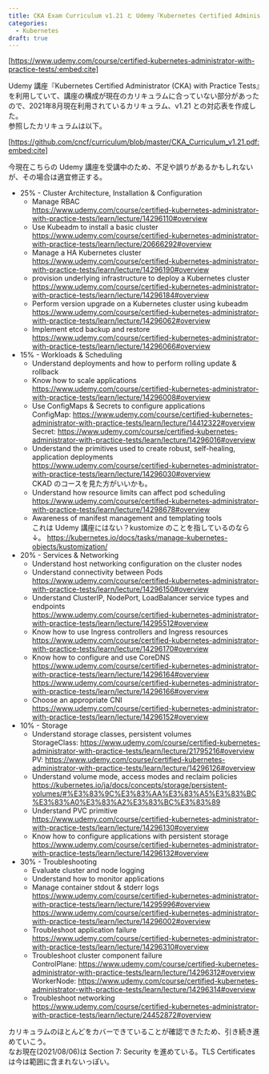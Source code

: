 ```yaml
---
title: CKA Exam Curriculum v1.21 と Udemy『Kubernetes Certified Administrator (CKA) with Practice Tests』の対応
categories:
  - Kubernetes
draft: true
---
```


[https://www.udemy.com/course/certified-kubernetes-administrator-with-practice-tests/:embed:cite]

Udemy 講座『Kubernetes Certified Administrator (CKA) with Practice Tests』を利用していて、講座の構成が現在のカリキュラムに合っていない部分があったので、2021年8月現在利用されているカリキュラム、v1.21 との対応表を作成した。  
参照したカリキュラムは以下。

[https://github.com/cncf/curriculum/blob/master/CKA_Curriculum_v1.21.pdf:embed:cite]


今現在こちらの Udemy 講座を受講中のため、不足や誤りがあるかもしれないが、その場合は適宜修正する。

- 25% - Cluster Architecture, Installation & Configuration
  - Manage RBAC  
  https://www.udemy.com/course/certified-kubernetes-administrator-with-practice-tests/learn/lecture/14296110#overview
  - Use Kubeadm to install a basic cluster
  https://www.udemy.com/course/certified-kubernetes-administrator-with-practice-tests/learn/lecture/20666292#overview
  - Manage a HA Kubernetes cluster  
  https://www.udemy.com/course/certified-kubernetes-administrator-with-practice-tests/learn/lecture/14296190#overview
  - provision underlying infrastructure to deploy a Kubernetes cluster  
  https://www.udemy.com/course/certified-kubernetes-administrator-with-practice-tests/learn/lecture/14296184#overview
  - Perform version upgrade on a Kubernetes cluster using kubeadm  
  https://www.udemy.com/course/certified-kubernetes-administrator-with-practice-tests/learn/lecture/14296062#overview
  - Implement etcd backup and restore  
  https://www.udemy.com/course/certified-kubernetes-administrator-with-practice-tests/learn/lecture/14296066#overview
- 15% - Workloads & Scheduling
  - Understand deployments and how to perform rolling update & rollback  
  - Know how to scale applications  
  https://www.udemy.com/course/certified-kubernetes-administrator-with-practice-tests/learn/lecture/14296008#overview
  - Use ConfigMaps & Secrets to configure applications  
  ConfigMap: https://www.udemy.com/course/certified-kubernetes-administrator-with-practice-tests/learn/lecture/14412322#overview
  Secret: https://www.udemy.com/course/certified-kubernetes-administrator-with-practice-tests/learn/lecture/14296016#overview
  - Understand the primitives used to create robust, self-healing, application deployments  
  https://www.udemy.com/course/certified-kubernetes-administrator-with-practice-tests/learn/lecture/14296030#overview  
  CKAD のコースを見た方がいいかも。
  - Understand how resource limits can affect pod scheduling  
  https://www.udemy.com/course/certified-kubernetes-administrator-with-practice-tests/learn/lecture/14298678#overview
  - Awareness of manifest management and templating tools  
  これは Udemy 講座にはない？kustomize のことを指しているのなら↓。
  https://kubernetes.io/docs/tasks/manage-kubernetes-objects/kustomization/
- 20% - Services & Networking
  - Understand host networking configuration on the cluster nodes
  - Understand connectivity between Pods  
  https://www.udemy.com/course/certified-kubernetes-administrator-with-practice-tests/learn/lecture/14296150#overview
  - Understand ClusterIP, NodePort, LoadBalancer service types and endpoints  
  https://www.udemy.com/course/certified-kubernetes-administrator-with-practice-tests/learn/lecture/14295512#overview
  - Know how to use Ingress controllers and Ingress resources  
  https://www.udemy.com/course/certified-kubernetes-administrator-with-practice-tests/learn/lecture/14296170#overview
  - Know how to configure and use CoreDNS  
  https://www.udemy.com/course/certified-kubernetes-administrator-with-practice-tests/learn/lecture/14296164#overview  
  https://www.udemy.com/course/certified-kubernetes-administrator-with-practice-tests/learn/lecture/14296166#overview
  - Choose an appropriate CNI  
  https://www.udemy.com/course/certified-kubernetes-administrator-with-practice-tests/learn/lecture/14296152#overview
- 10% - Storage
  - Understand storage classes, persistent volumes  
  StorageClass: https://www.udemy.com/course/certified-kubernetes-administrator-with-practice-tests/learn/lecture/21795216#overview
  PV: https://www.udemy.com/course/certified-kubernetes-administrator-with-practice-tests/learn/lecture/14296126#overview
  - Understand volume mode, access modes and reclaim policies  
  https://kubernetes.io/ja/docs/concepts/storage/persistent-volumes/#%E3%83%9C%E3%83%AA%E3%83%A5%E3%83%BC%E3%83%A0%E3%83%A2%E3%83%BC%E3%83%89
  - Understand PVC primitive  
  https://www.udemy.com/course/certified-kubernetes-administrator-with-practice-tests/learn/lecture/14296130#overview
  - Know how to configure applications with persistent storage  
  https://www.udemy.com/course/certified-kubernetes-administrator-with-practice-tests/learn/lecture/14296132#overview
- 30% - Troubleshooting
  - Evaluate cluster and node logging  
  - Understand how to monitor applications  
  - Manage container stdout & stderr logs
  https://www.udemy.com/course/certified-kubernetes-administrator-with-practice-tests/learn/lecture/14295996#overview
  https://www.udemy.com/course/certified-kubernetes-administrator-with-practice-tests/learn/lecture/14296002#overview
  - Troubleshoot application failure  
  https://www.udemy.com/course/certified-kubernetes-administrator-with-practice-tests/learn/lecture/14296310#overview
  - Troubleshoot cluster component failure  
  ControlPlane: https://www.udemy.com/course/certified-kubernetes-administrator-with-practice-tests/learn/lecture/14296312#overview
  WorkerNode: https://www.udemy.com/course/certified-kubernetes-administrator-with-practice-tests/learn/lecture/14296314#overview
  - Troubleshoot networking  
  https://www.udemy.com/course/certified-kubernetes-administrator-with-practice-tests/learn/lecture/24452872#overview

カリキュラムのほとんどをカバーできていることが確認できたため、引き続き進めていこう。  
なお現在(2021/08/06)は Section 7: Security を進めている。TLS Certificates は今は範囲に含まれないっぽい。
